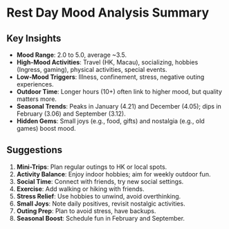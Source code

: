 # Rest Day Mood Analysis Summary

## Key Insights
- **Mood Range**: 2.0 to 5.0, average ~3.5.
- **High-Mood Activities**: Travel (HK, Macau), socializing, hobbies (Ingress, gaming), physical activities, special events.
- **Low-Mood Triggers**: Illness, confinement, stress, negative outing experiences.
- **Outdoor Time**: Longer hours (10+) often link to higher mood, but quality matters more.
- **Seasonal Trends**: Peaks in January (4.21) and December (4.05); dips in February (3.06) and September (3.12).
- **Hidden Gems**: Small joys (e.g., food, gifts) and nostalgia (e.g., old games) boost mood.

## Suggestions
1. **Mini-Trips**: Plan regular outings to HK or local spots.
2. **Activity Balance**: Enjoy indoor hobbies; aim for weekly outdoor fun.
3. **Social Time**: Connect with friends, try new social settings.
4. **Exercise**: Add walking or hiking with friends.
5. **Stress Relief**: Use hobbies to unwind, avoid overthinking.
6. **Small Joys**: Note daily positives, revisit nostalgic activities.
7. **Outing Prep**: Plan to avoid stress, have backups.
8. **Seasonal Boost**: Schedule fun in February and September.